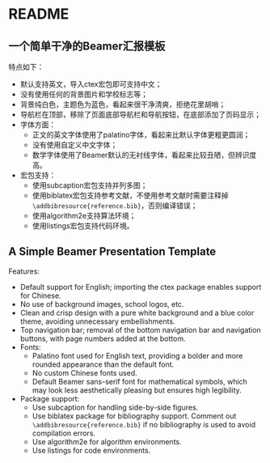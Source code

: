 # README

## 一个简单干净的Beamer汇报模板

特点如下：

- 默认支持英文，导入ctex宏包即可支持中文；
- 没有使用任何的背景图片和学校标志等；
- 背景纯白色，主题色为蓝色，看起来很干净清爽，拒绝花里胡哨；
- 导航栏在顶部，移除了页面底部导航栏和导航按钮，在底部添加了页码显示；
- 字体方面：
    - 正文的英文字体使用了palatino字体，看起来比默认字体更粗更圆润；
    - 没有使用自定义中文字体；
    - 数学字体使用了Beamer默认的无衬线字体，看起来比较丑陋，但辨识度高。
- 宏包支持：
    - 使用subcaption宏包支持并列多图；
    - 使用biblatex宏包支持参考文献，不使用参考文献时需要注释掉`\addbibresource{reference.bib}`，否则编译错误；
    - 使用algorithm2e支持算法环境；
    - 使用listings宏包支持代码环境。


## A Simple Beamer Presentation Template

Features:

- Default support for English; importing the ctex package enables support for Chinese.
- No use of background images, school logos, etc.
- Clean and crisp design with a pure white background and a blue color theme, avoiding unnecessary embellishments.
- Top navigation bar; removal of the bottom navigation bar and navigation buttons, with page numbers added at the bottom.
- Fonts:
    - Palatino font used for English text, providing a bolder and more rounded appearance than the default font.
    - No custom Chinese fonts used.
    - Default Beamer sans-serif font for mathematical symbols, which may look less aesthetically pleasing but ensures high legibility.
- Package support:
    - Use subcaption for handling side-by-side figures.
    - Use biblatex package for bibliography support. Comment out `\addbibresource{reference.bib}` if no bibliography is used to avoid compilation errors.
    - Use algorithm2e for algorithm environments.
    - Use listings for code environments.
